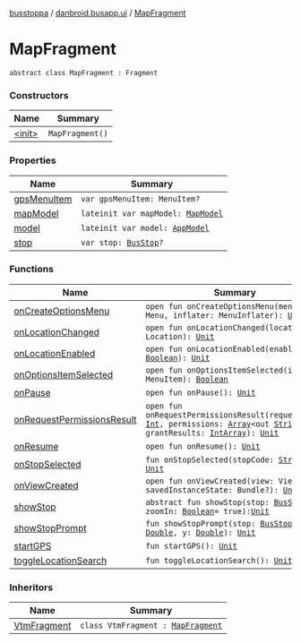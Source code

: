 [busstoppa](../../index.md) / [danbroid.busapp.ui](../index.md) / [MapFragment](./index.md)

# MapFragment

`abstract class MapFragment : Fragment`

### Constructors

| Name | Summary |
|---|---|
| [&lt;init&gt;](-init-.md) | `MapFragment()` |

### Properties

| Name | Summary |
|---|---|
| [gpsMenuItem](gps-menu-item.md) | `var gpsMenuItem: MenuItem?` |
| [mapModel](map-model.md) | `lateinit var mapModel: `[`MapModel`](../../danbroid.busapp.models/-map-model/index.md) |
| [model](model.md) | `lateinit var model: `[`AppModel`](../../danbroid.busapp.models/-app-model/index.md) |
| [stop](stop.md) | `var stop: `[`BusStop`](../../danbroid.busapp.data/-bus-stop/index.md)`?` |

### Functions

| Name | Summary |
|---|---|
| [onCreateOptionsMenu](on-create-options-menu.md) | `open fun onCreateOptionsMenu(menu: Menu, inflater: MenuInflater): `[`Unit`](https://kotlinlang.org/api/latest/jvm/stdlib/kotlin/-unit/index.html) |
| [onLocationChanged](on-location-changed.md) | `open fun onLocationChanged(location: Location): `[`Unit`](https://kotlinlang.org/api/latest/jvm/stdlib/kotlin/-unit/index.html) |
| [onLocationEnabled](on-location-enabled.md) | `open fun onLocationEnabled(enabled: `[`Boolean`](https://kotlinlang.org/api/latest/jvm/stdlib/kotlin/-boolean/index.html)`): `[`Unit`](https://kotlinlang.org/api/latest/jvm/stdlib/kotlin/-unit/index.html) |
| [onOptionsItemSelected](on-options-item-selected.md) | `open fun onOptionsItemSelected(item: MenuItem): `[`Boolean`](https://kotlinlang.org/api/latest/jvm/stdlib/kotlin/-boolean/index.html) |
| [onPause](on-pause.md) | `open fun onPause(): `[`Unit`](https://kotlinlang.org/api/latest/jvm/stdlib/kotlin/-unit/index.html) |
| [onRequestPermissionsResult](on-request-permissions-result.md) | `open fun onRequestPermissionsResult(requestCode: `[`Int`](https://kotlinlang.org/api/latest/jvm/stdlib/kotlin/-int/index.html)`, permissions: `[`Array`](https://kotlinlang.org/api/latest/jvm/stdlib/kotlin/-array/index.html)`<out `[`String`](https://kotlinlang.org/api/latest/jvm/stdlib/kotlin/-string/index.html)`>, grantResults: `[`IntArray`](https://kotlinlang.org/api/latest/jvm/stdlib/kotlin/-int-array/index.html)`): `[`Unit`](https://kotlinlang.org/api/latest/jvm/stdlib/kotlin/-unit/index.html) |
| [onResume](on-resume.md) | `open fun onResume(): `[`Unit`](https://kotlinlang.org/api/latest/jvm/stdlib/kotlin/-unit/index.html) |
| [onStopSelected](on-stop-selected.md) | `fun onStopSelected(stopCode: `[`String`](https://kotlinlang.org/api/latest/jvm/stdlib/kotlin/-string/index.html)`): `[`Unit`](https://kotlinlang.org/api/latest/jvm/stdlib/kotlin/-unit/index.html) |
| [onViewCreated](on-view-created.md) | `open fun onViewCreated(view: View, savedInstanceState: Bundle?): `[`Unit`](https://kotlinlang.org/api/latest/jvm/stdlib/kotlin/-unit/index.html) |
| [showStop](show-stop.md) | `abstract fun showStop(stop: `[`BusStop`](../../danbroid.busapp.data/-bus-stop/index.md)`, zoomIn: `[`Boolean`](https://kotlinlang.org/api/latest/jvm/stdlib/kotlin/-boolean/index.html)` = true): `[`Unit`](https://kotlinlang.org/api/latest/jvm/stdlib/kotlin/-unit/index.html) |
| [showStopPrompt](show-stop-prompt.md) | `fun showStopPrompt(stop: `[`BusStop`](../../danbroid.busapp.data/-bus-stop/index.md)`, x: `[`Double`](https://kotlinlang.org/api/latest/jvm/stdlib/kotlin/-double/index.html)`, y: `[`Double`](https://kotlinlang.org/api/latest/jvm/stdlib/kotlin/-double/index.html)`): `[`Unit`](https://kotlinlang.org/api/latest/jvm/stdlib/kotlin/-unit/index.html) |
| [startGPS](start-g-p-s.md) | `fun startGPS(): `[`Unit`](https://kotlinlang.org/api/latest/jvm/stdlib/kotlin/-unit/index.html) |
| [toggleLocationSearch](toggle-location-search.md) | `fun toggleLocationSearch(): `[`Unit`](https://kotlinlang.org/api/latest/jvm/stdlib/kotlin/-unit/index.html) |

### Inheritors

| Name | Summary |
|---|---|
| [VtmFragment](../-vtm-fragment/index.md) | `class VtmFragment : `[`MapFragment`](./index.md) |
